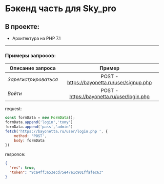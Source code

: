 # Бэкенд часть для Sky_pro



## **В проекте:**

- Архитектура на PHP 7.1

----

### Примеры запросов:

| Описание запроса       |                              Пример         | 
| ------------- |:-------------------------------------------:| 
| _Зарегистрироваться_    | POST - https://bayonetta.ru/user/signup.php | 
| _Войти_   | POST - https://bayonetta.ru/user/login.php  | 



request:
```js
const formData = new FormData();
formData.append('login','tony')
formData.append('pass','admin')
fetch('https://bayonetta.ru/user/login.php ', {
    method: 'POST',
    body: formData
})
```
responce:
```json
{
  "res": true,
  "token": "9ca4ff3a53ecd75e47e1c901ffafec63"
}
```





